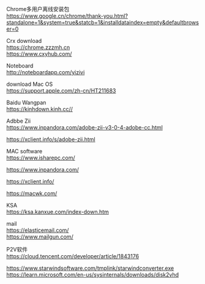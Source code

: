 Chrome多用户离线安装包    
https://www.google.cn/chrome/thank-you.html?standalone=1&system=true&statcb=1&installdataindex=empty&defaultbrowser=0

Crx download  
https://chrome.zzzmh.cn  
https://www.cxyhub.com/

Noteboard  
http://noteboardapp.com/yizivi


download Mac OS  
https://support.apple.com/zh-cn/HT211683

Baidu Wangpan  
https://kinhdown.kinh.cc//


Adbbe Zii   
https://www.inpandora.com/adobe-zii-v3-0-4-adobe-cc.html

https://xclient.info/s/adobe-zii.html


MAC software  
https://www.isharepc.com/

https://www.inpandora.com/

https://xclient.info/

https://macwk.com/

KSA      
https://ksa.kanxue.com/index-down.htm

mail     
https://elasticemail.com/     
https://www.mailgun.com/

P2V软件  
https://cloud.tencent.com/developer/article/1843176 

https://www.starwindsoftware.com/tmplink/starwindconverter.exe  
https://learn.microsoft.com/en-us/sysinternals/downloads/disk2vhd 

